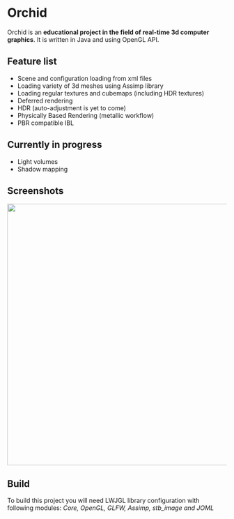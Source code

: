 # Orchid

Orchid is an **educational project in the field of real-time 3d computer graphics**. It is written in Java and using OpenGL API.

## Feature list

* Scene and configuration loading from xml files
* Loading variety of 3d meshes using Assimp library
* Loading regular textures and cubemaps (including HDR textures)
* Deferred rendering
* HDR (auto-adjustment is yet to come)
* Physically Based Rendering (metallic workflow)
* PBR compatible IBL

## Currently in progress

* Light volumes
* Shadow mapping

## Screenshots

<p align="center">
  <img src="https://i.imgur.com/WfQBA7q.png" width="600"/>
</p>

## Build

To build this project you will need LWJGL library configuration with following modules: *Core, OpenGL, GLFW, Assimp, stb_image and JOML*
